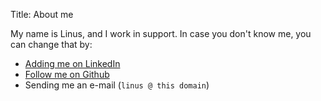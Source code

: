 Title: About me

My name is Linus, and I work in support. In case you don't know me, you can change that by:

* [Adding me on LinkedIn](https://www.linkedin.com/in/linusagren/)
* [Follow me on Github](https://github.com/lgrn)
* Sending me an e-mail (`linus @ this domain`)